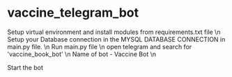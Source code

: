 # vaccine_telegram_bot

Setup virtual environment and install modules from requirements.txt file \n
Setup your Database connection in the MYSQL DATABASE CONNECTION in main.py file. \n
Run main.py file \n
open telegram and search for 'vaccine_book_bot' \n
Name of bot - Vaccine Bot \n

Start the bot 
